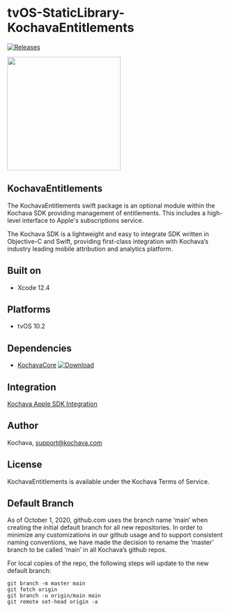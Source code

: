 # tvOS-StaticLibrary-KochavaEntitlements

[![Releases](https://img.shields.io/github/v/release/kochava/tvOS-StaticLibrary-KochavaEntitlements?include_prereleases&sort=semver)](https://github.com/Kochava/tvOS-StaticLibrary-KochavaEntitlements/releases)

<img src="https://storage.googleapis.com/kochava-web/2016/07/Kochava-horizontal-black-800x154.png" width="260" />

## KochavaEntitlements

The KochavaEntitlements swift package is an optional module within the Kochava SDK providing management of entitlements.  This includes a high-level interface to Apple's subscriptions service.

The Kochava SDK is a lightweight and easy to integrate SDK written in Objective-C and Swift, providing first-class integration with Kochava’s industry leading mobile attribution and analytics platform.

## Built on

* Xcode 12.4

## Platforms

* tvOS 10.2

## Dependencies

* [KochavaCore](https://github.com/Kochava/tvOS-StaticLibrary-KochavaCore) [![Download](https://img.shields.io/github/v/release/kochava/tvOS-StaticLibrary-KochavaCore?include_prereleases&sort=semver)](https://github.com/Kochava/tvOS-StaticLibrary-KochavaCore/releases)

## Integration

[Kochava Apple SDK Integration](https://support.kochava.com/sdk-integration/sdk-kochavatracker-ios)

## Author

Kochava, support@kochava.com

## License

KochavaEntitlements is available under the Kochava Terms of Service.


## Default Branch

As of October 1, 2020, github.com uses the branch name ‘main’ when creating the initial default branch for all new repositories.  In order to minimize any customizations in our github usage and to support consistent naming conventions, we have made the decision to rename the ‘master’ branch to be called ‘main’ in all Kochava’s github repos.

For local copies of the repo, the following steps will update to the new default branch:

```
git branch -m master main
git fetch origin
git branch -u origin/main main
git remote set-head origin -a
```
